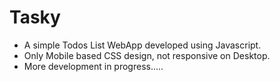 # Tasky

- A simple Todos List WebApp developed using Javascript.
- Only Mobile based CSS design, not responsive on Desktop.
- More development in progress.....
